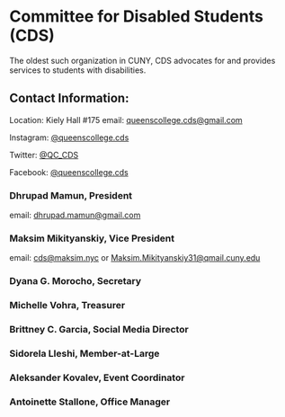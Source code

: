 # Committee for Disabled Students (CDS)
The oldest such organization in CUNY, CDS advocates for and provides services to students with disabilities.

## Contact Information:
Location: Kiely Hall #175
email: [queenscollege.cds@gmail.com](mailto:queenscollege.cds@gmail.com)

Instagram: [@queenscollege.cds](https://www.instagram.com/queenscollege.cds)

Twitter: [@QC_CDS](https://www.twitter.com/QC_CDS)

Facebook: [@queenscollege.cds](https://www.facebook.com/queenscollege.cds)


### Dhrupad Mamun, President
email: [dhrupad.mamun@gmail.com](mailto:dhrupad.mamun@gmail.com)


### Maksim Mikityanskiy, Vice President
email: [cds@maksim.nyc](mailto:cds@maksim.nyc) or [Maksim.Mikityanskiy31@qmail.cuny.edu](mailto:Maksim.Mikityanskiy31@qmail.cuny.edu)

### Dyana G. Morocho, Secretary
### Michelle Vohra, Treasurer
### Brittney C. Garcia, Social Media Director
### Sidorela Lleshi, Member-at-Large
### Aleksander Kovalev, Event Coordinator
### Antoinette Stallone, Office Manager
